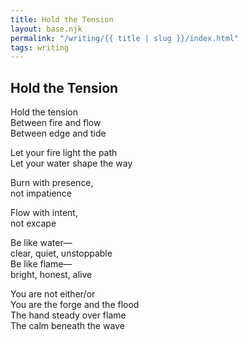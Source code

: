 ```yaml
---
title: Hold the Tension
layout: base.njk
permalink: "/writing/{{ title | slug }}/index.html"
tags: writing
---
```


## Hold the Tension
 
Hold the tension  
Between fire and flow  
Between edge and tide  

Let your fire light the path  
Let your water shape the way  

Burn with presence,  
not impatience  

Flow with intent,  
not excape  

Be like water—  
clear, quiet, unstoppable  
Be like flame—  
bright, honest, alive  

You are not either/or  
You are the forge and the flood  
The hand steady over flame  
The calm beneath the wave  